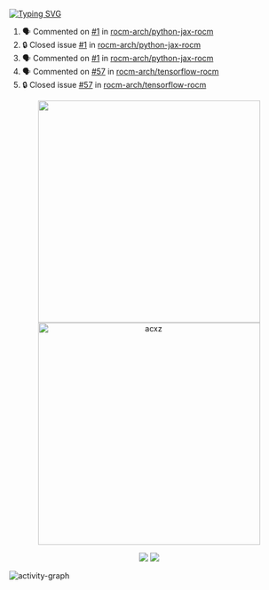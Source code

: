 [![Typing SVG](https://readme-typing-svg.herokuapp.com?size=16&color=AFFFA3&multiline=true&height=75&lines=contributing+to+robotics%2Fae%2Fml%2Fgpu;packaging+it+for+archlinux;ricer)](https://git.io/typing-svg)

<!--START_SECTION:activity-->
1. 🗣 Commented on [#1](https://github.com/rocm-arch/python-jax-rocm/issues/1#issuecomment-1870654266) in [rocm-arch/python-jax-rocm](https://github.com/rocm-arch/python-jax-rocm)
2. 🔒 Closed issue [#1](https://github.com/rocm-arch/python-jax-rocm/issues/1) in [rocm-arch/python-jax-rocm](https://github.com/rocm-arch/python-jax-rocm)
3. 🗣 Commented on [#1](https://github.com/rocm-arch/python-jax-rocm/issues/1#issuecomment-1870612452) in [rocm-arch/python-jax-rocm](https://github.com/rocm-arch/python-jax-rocm)
4. 🗣 Commented on [#57](https://github.com/rocm-arch/tensorflow-rocm/issues/57#issuecomment-1870526462) in [rocm-arch/tensorflow-rocm](https://github.com/rocm-arch/tensorflow-rocm)
5. 🔒 Closed issue [#57](https://github.com/rocm-arch/tensorflow-rocm/issues/57) in [rocm-arch/tensorflow-rocm](https://github.com/rocm-arch/tensorflow-rocm)
<!--END_SECTION:activity-->

<p align="center">
  <img width="400em" src=https://github-readme-stats.vercel.app/api?username=acxz&include_all_commits=true&show_icons=true />
  <img width="400em" src="https://github-readme-streak-stats.herokuapp.com/?user=acxz&" alt="acxz" />
</p>

<p align="center">
  <img src=https://github-readme-stats.vercel.app/api/top-langs/?username=acxz&layout=compact />
  <img src=https://github-profile-trophy.vercel.app/?username=acxz&row=2&column=4 />
</p>

![activity-graph](https://github-readme-activity-graph.vercel.app/graph?username=acxz&bg_color=053c4a&color=ffffff&line=76c533&point=8f2fe1&area=true&hide_border=true&hide_title=true)
